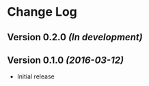 # Change Log

Version 0.2.0 *(In development)*
--------------------------------

Version 0.1.0 *(2016-03-12)*
----------------------------

- Initial release